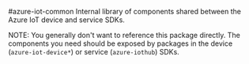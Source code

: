 #azure-iot-common
Internal library of components shared between the Azure IoT device and service SDKs.

NOTE: You generally don't want to reference this package directly. The components you need should be exposed by packages in the device (`azure-iot-device*`) or service (`azure-iothub`) SDKs.
